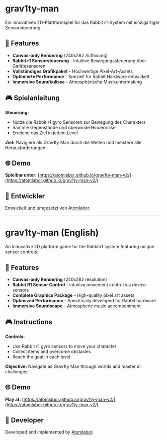 # grav1ty-man

Ein innovatives 2D-Plattformspiel für das Rabbit r1-System mit einzigartiger Sensorsteuerung.

## 🚀 Features

- **Canvas-only Rendering** (240x282 Auflösung)
- **Rabbit r1 Sensorsteuerung** - Intuitive Bewegungssteuerung über Gerätesensoren
- **Vollständiges Grafikpaket** - Hochwertige Pixel-Art-Assets
- **Optimierte Performance** - Speziell für Rabbit Hardware entwickelt
- **Immersive Soundkulisse** - Atmosphärische Musikuntermalung

## 🎮 Spielanleitung

**Steuerung:**
- Nutze die Rabbit r1 gyro Sensoren zur Bewegung des Charakters
- Sammle Gegenstände und überwinde Hindernisse
- Erreiche das Ziel in jedem Level

**Ziel:** Navigiere als Grav1ty Man durch die Welten und meistere alle Herausforderungen!

## 🌐 Demo

**Spielbar unter:** [https://atomlabor.github.io/grav1ty-man-v2/](https://atomlabor.github.io/grav1ty-man-v2/)

## 🔧 Entwickler

Entwickelt und umgesetzt von [Atomlabor](https://atomlabor.de).

---

# grav1ty-man (English)

An innovative 2D platform game for the Rabbitr1 system featuring unique sensor controls.

## 🚀 Features

- **Canvas-only Rendering** (240x282 resolution)
- **Rabbit R1 Sensor Control** - Intuitive movement control via device sensors
- **Complete Graphics Package** - High-quality pixel art assets
- **Optimized Performance** - Specifically developed for Rabbit hardware
- **Immersive Soundscape** - Atmospheric music accompaniment

## 🎮 Instructions

**Controls:**
- Use Rabbit r1 gyro sensors to move your character
- Collect items and overcome obstacles
- Reach the goal in each level

**Objective:** Navigate as Grav1ty Man through worlds and master all challenges!

## 🌐 Demo

**Play at:** [https://atomlabor.github.io/grav1ty-man-v2/](https://atomlabor.github.io/grav1ty-man-v2/)

## 🔧 Developer

Developed and implemented by [Atomlabor](https://atomlabor.de).
